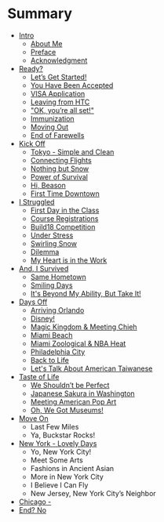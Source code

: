 # Summary

* [Intro](README.md)
    * [About Me](chap/00_intro/about.md)
    * [Preface](chap/00_intro/preface.md)
    * [Acknowledgment](chap/00_intro/acknowledgment.md)
* [Ready?](chap/01_ready/00_ready.md)
    * [Let’s Get Started!](chap/01_ready/01_get_started.md)
    * [You Have Been Accepted](chap/01_ready/02_accepted.md)
    * [VISA Application](chap/01_ready/03_visa.md)
    * [Leaving from HTC](chap/01_ready/04_htc.md)
    * ["OK, you’re all set!"](chap/01_ready/05_allset.md)
    * [Immunization](chap/01_ready/06_immunization.md)
    * [Moving Out](chap/01_ready/07_moveout.md)
    * [End of Farewells](chap/01_ready/08_endoffarewells.md)
* [Kick Off](chap/02_kickoff/00_kickoff.md)
    * [Tokyo - Simple and Clean](chap/02_kickoff/01_tokyo.md)
    * [Connecting Flights](chap/02_kickoff/02_flights.md)
    * [Nothing but Snow](chap/02_kickoff/03_butsnow.md)
    * [Power of Survival](chap/02_kickoff/04_survival.md)
    * [Hi, Beason](chap/02_kickoff/05_beason.md)
    * [First Time Downtown](chap/02_kickoff/06_downtown.md)
* [I Struggled](chap/03_struggled/00_struggled.md)
    * [First Day in the Class](chap/03_struggled/01_firstclass.md)
    * [Course Registrations](chap/03_struggled/02_registrations.md)
    * [Build18 Competition](chap/03_struggled/03_build18.md)
    * [Under Stress](chap/03_struggled/04_stress.md)
    * [Swirling Snow](chap/03_struggled/05_snow.md)
    * [Dilemma](chap/03_struggled/06_dilemma.md)
    * [My Heart is in the Work](chap/03_struggled/07_heart.md)
* [And, I Survived](chap/04_survive/00_survive.md)
    * [Same Hometown](chap/04_survive/01_hometown.md)
    * [Smiling Days](chap/04_survive/02_smiling.md)
    * [It's Beyond My Ability, But Take It!](chap/04_survive/03_beyond.md)
* [Days Off](chap/05_daysoff/00_daysoff.md)
    * [Arriving Orlando](chap/05_daysoff/01_orlando.md)
    * [Disney!](chap/05_daysoff/02_disney.md)
    * [Magic Kingdom & Meeting Chieh](chap/05_daysoff/03_chieh.md)
    * [Miami Beach](chap/05_daysoff/04_miamibeach.md)
    * [Miami Zoological & NBA Heat](chap/05_daysoff/05_miamizoo.md)
    * [Philadelphia City](chap/05_daysoff/06_phil.md)
    * [Back to Life](chap/05_daysoff/07_backtolife.md)
    * [Let's Talk About American Taiwanese](chap/05_daysoff/08_taiwanese.md)
* [Taste of Life](chap/06_life/00_life.md)
    * [We Shouldn’t be Perfect](chap/06_life/01_noperfect.md)
    * [Japanese Sakura in Washington](chap/06_life/02_washington.md)
    * [Meeting American Pop Art](chap/06_life/03_popart.md)
    * [Oh, We Got Museums!](chap/06_life/04_museums.md)
* [Move On]()
    * Last Few Miles
    * Ya, Buckstar Rocks!
* [New York - Lovely Days]()
    * Yo, New York City!
    * Meet Some Arts
    * Fashions in Ancient Asian
    * More in New York City
    * I Believe I Can Fly
    * New Jersey, New York City’s Neighbor
* [Chicago - ]()
* [End? No](chap/end/end.md)
